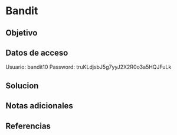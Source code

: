 # Bandit

## Objetivo

## Datos de acceso
Usuario: bandit10
Password: truKLdjsbJ5g7yyJ2X2R0o3a5HQJFuLk
## Solucion

## Notas adicionales

## Referencias

